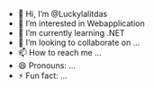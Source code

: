 - 👋 Hi, I’m @Luckylalitdas
- 👀 I’m interested in Webapplication
- 🌱 I’m currently learning .NET
- 💞️ I’m looking to collaborate on ...
- 📫 How to reach me ...
- 😄 Pronouns: ...
- ⚡ Fun fact: ...

<!---
Luckylalitdas/Luckylalitdas is a ✨ special ✨ repository because its `README.md` (this file) appears on your GitHub profile.
You can click the Preview link to take a look at your changes.
--->
